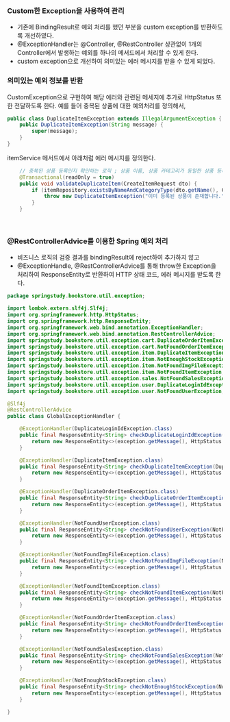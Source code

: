
### Custom한 Exception을 사용하여 관리
+ 기존에 BindingResult로 예외 처리를 했던 부분을 custom exception를 반환하도록 개선하였다.
+ @ExceptionHandler는 @Controller, @RestController 상관없이 1개의 Controller에서 발생하는 예외를 하나의 메서드에서 처리할 수 있게 한다.
+ custom exception으로 개선하여 의미있는 에러 메시지를 받을 수 있게 되었다.

### 의미있는 예외 정보를 반환
CustomException으로 구현하여 해당 에러와 관련된 메세지에 추가로 HttpStatus 또한 전달하도록 한다.
예를 들어 중복된 상품에 대한 예외처리를 정의해서, <br>
```java
public class DuplicateItemException extends IllegalArgumentException {
    public DuplicateItemException(String message) {
        super(message);
    }
}
```
itemService 메서드에서 아래처럼 에러 메시지를 정의한다.
```java
    // 중복된 상품 등록인지 확인하는 로직 ; 상품 이름, 상품 카테고리가 동일한 상품 등록인지?
    @Transactional(readOnly = true)
    public void validateDuplicateItem(CreateItemRequest dto) {
        if (itemRepository.existsByNameAndCategoryType(dto.getName(), CategoryType.valueOf(dto.getCategoryType()))) {
            throw new DuplicateItemException("이미 등록된 상품이 존재합니다.");
        }
    }
```

<br>

### @RestControllerAdvice를 이용한 Spring 예외 처리
+ 비즈니스 로직의 검증 결과를 bindingResult에 reject하여 추가하지 않고 <br>
+ @ExceptionHandle, @RestControllerAdvice를 통해 throw한 Exception을 처리하여 ResponseEntity<String>로 반환하여 HTTP 상태 코드, 에러 메시지를 받도록 한다. <br>

```java
package springstudy.bookstore.util.exception;

import lombok.extern.slf4j.Slf4j;
import org.springframework.http.HttpStatus;
import org.springframework.http.ResponseEntity;
import org.springframework.web.bind.annotation.ExceptionHandler;
import org.springframework.web.bind.annotation.RestControllerAdvice;
import springstudy.bookstore.util.exception.cart.DuplicateOrderItemException;
import springstudy.bookstore.util.exception.cart.NotFoundOrderItemException;
import springstudy.bookstore.util.exception.item.DuplicateItemException;
import springstudy.bookstore.util.exception.item.NotEnoughStockException;
import springstudy.bookstore.util.exception.item.NotFoundImgFileException;
import springstudy.bookstore.util.exception.item.NotFoundItemException;
import springstudy.bookstore.util.exception.sales.NotFoundSalesException;
import springstudy.bookstore.util.exception.user.DuplicateLoginIdException;
import springstudy.bookstore.util.exception.user.NotFoundUserException;

@Slf4j
@RestControllerAdvice
public class GlobalExceptionHandler {

    @ExceptionHandler(DuplicateLoginIdException.class)
    public final ResponseEntity<String> checkDuplicateLoginIdException(DuplicateLoginIdException exception) {
        return new ResponseEntity<>(exception.getMessage(), HttpStatus.CONFLICT);
    }

    @ExceptionHandler(DuplicateItemException.class)
    public final ResponseEntity<String> checkDuplicateItemException(DuplicateItemException exception) {
        return new ResponseEntity<>(exception.getMessage(), HttpStatus.CONFLICT);
    }

    @ExceptionHandler(DuplicateOrderItemException.class)
    public final ResponseEntity<String> checkDuplicateOrderItemException(DuplicateOrderItemException exception) {
        return new ResponseEntity<>(exception.getMessage(), HttpStatus.CONFLICT);
    }

    @ExceptionHandler(NotFoundUserException.class)
    public final ResponseEntity<String> checkNotFoundUserException(NotFoundUserException exception) {
        return new ResponseEntity<>(exception.getMessage(), HttpStatus.NOT_FOUND);
    }

    @ExceptionHandler(NotFoundImgFileException.class)
    public final ResponseEntity<String> checkNotFoundImgFileException(NotFoundImgFileException exception) {
        return new ResponseEntity<>(exception.getMessage(), HttpStatus.NOT_FOUND);
    }

    @ExceptionHandler(NotFoundItemException.class)
    public final ResponseEntity<String> checkNotFoundItemException(NotFoundItemException exception) {
        return new ResponseEntity<>(exception.getMessage(), HttpStatus.NOT_FOUND);
    }

    @ExceptionHandler(NotFoundOrderItemException.class)
    public final ResponseEntity<String> checkNotFoundOrderItemException(NotFoundOrderItemException exception) {
        return new ResponseEntity<>(exception.getMessage(), HttpStatus.NOT_FOUND);
    }

    @ExceptionHandler(NotFoundSalesException.class)
    public final ResponseEntity<String> checkNotFoundSalesException(NotFoundSalesException exception) {
        return new ResponseEntity<>(exception.getMessage(), HttpStatus.NOT_FOUND);
    }

    @ExceptionHandler(NotEnoughStockException.class)
    public final ResponseEntity<String> checkNotEnoughStockException(NotEnoughStockException exception) {
        return new ResponseEntity<>(exception.getMessage(), HttpStatus.NOT_FOUND);
    }

}
```

<br>


